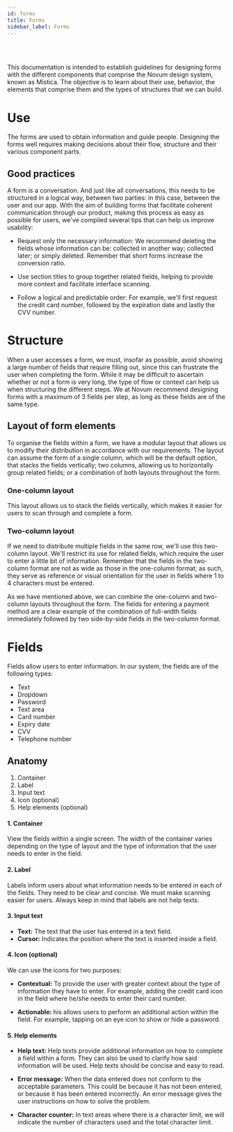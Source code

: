 ```yaml
---
id: forms
title: Forms
sidebar_label: Forms
---
```



<MultiBrandExample>
    <Stack space={16}>
        <FormTextField optional name="text" label="Normal field" />
        <FormTextField optional name="text" label="Multiline" multiline />
    </Stack>
</MultiBrandExample>

<br/>

<br/>

This documentation is intended to establish guidelines for designing forms with the different components that comprise the Novum design system, known as Mística. The objective is to learn about their use, behavior, the elements that comprise them and the types of structures that we can build.

# Use

The forms are used to obtain information and guide people. Designing the forms well requires making decisions about their flow, structure and their various component parts.

## Good practices
A form is a conversation. And just like all conversations, this needs to be structured in a logical way, between two parties: in this case, between the user and our app. With the aim of building forms that facilitate coherent communication through our product, making this process as easy as possible for users, we've compiled several tips that can help us improve usability:

- Request only the necessary information: We recommend deleting the fields whose information can be: collected in another way; collected later; or simply deleted. Remember that short forms increase the conversion ratio.

- Use section titles to group together related fields, helping to provide more context and facilitate interface scanning.

- Follow a logical and predictable order: For example, we'll first request the credit card number, followed by the expiration date and lastly the CVV number.

# Structure
When a user accesses a form, we must, insofar as possible, avoid showing a large number of fields that require filling out, since this can frustrate the user when completing the form. 
While it may be difficult to ascertain whether or not a form is very long, the type of flow or context can help us when structuring the different steps. We at Novum recommend designing forms with a maximum of 3 fields per step, as long as these fields are of the same type.

## Layout of form elements
To organise the fields within a form, we have a modular layout that allows us to modify their distribution in accordance with our requirements. The layout can assume the form of a single column, which will be the default option, that stacks the fields vertically; two columns, allowing us to horizontally group related fields; or a combination of both layouts throughout the form.

### One-column layout
This layout allows us to stack the fields vertically, which makes it easier for users to scan through and complete a form.

### Two-column layout
If we need to distribute multiple fields in the same row, we'll use this two-column layout. We'll restrict its use for related fields, which require the user to enter a little bit of information. Remember that the fields in the two-column format are not as wide as those in the one-column format; as such, they serve as reference or visual orientation for the user in fields where 1 to 4 characters must be entered.

<div class="callout callout--info">
    <p>As we have mentioned above, we can combine the one-column and two-column layouts throughout the form. The fields for entering a payment method are a clear example of the combination of full-width fields immediately followed by two side-by-side fields in the two-column format.</p>
</div>

# Fields
Fields allow users to enter information. In our system, the fields are of the following types:
- Text
- Dropdown
- Password
- Text area
- Card number
- Expiry date
- CVV
- Telephone number

## Anatomy
1. Container
2. Label
3. Input text
4. Icon (optional)
5. Help elements (optional)

#### 1. Container
View the fields within a single screen. The width of the container varies depending on the type of layout and the type of information that the user needs to enter in the field.

#### 2. Label
Labels inform users about what information needs to be entered in each of the fields. They need to be clear and concise. We must make scanning easier for users. Always keep in mind that labels are not help texts.

#### 3. Input text
- **Text:** The text that the user has entered in a text field.
- **Cursor:** Indicates the position where the text is inserted inside a field.

#### 4. Icon (optional)
We can use the icons for two purposes:

- **Contextual:** To provide the user with greater context about the type of information they have to enter. For example, adding the credit card icon in the field where he/she needs to enter their card number.

- **Actionable:** his allows users to perform an additional action within the field. For example, tapping on an eye icon to show or hide a password.

#### 5. Help elements
- **Help text:** Help texts provide additional information on how to complete a field within a form. They can also be used to clarify how said information will be used. Help texts should be concise and easy to read. 

- **Error message:** When the data entered does not conform to the acceptable parameters. This could be because it has not been entered, or because it has been entered incorrectly. An error message gives the user instructions on how to solve the problem.

- **Character counter:** In text areas where there is a character limit, we will indicate the number of characters used and the total character limit.